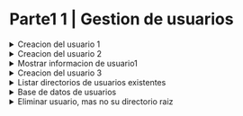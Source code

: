 # Parte1 1 | Gestion de usuarios

<details>
<summary>Creacion del usuario 1</summary>

    Para la creacion de un usuario es necesario utilizar el comando sudo adduser nombre_usuario. Al ejecutar este comando establece un password.

     <div align="center">
        <a href="" target="_blank"><img src="https://github.com/JulioFernandez99/P2_MIA_201902416/blob/main/FilesReportes/login.png" style="width:50rem"></a>
    </div>

</details>

<details>
<summary>Creacion del usuario 2</summary>

     Para la creacion de un usuario es necesario utilizar el comando sudo adduser nombre_usuario. Al ejecutar este comando establece un password.

     <div align="center">
        <a href="" target="_blank"><img src="https://github.com/JulioFernandez99/P2_MIA_201902416/blob/main/FilesReportes/login.png" style="width:50rem"></a>
    </div>

</details>

<details>
    <summary>Mostrar informacion de usuario1</summary>

        Para mostrar la informacion de dicho usuario, se ultiliza el siguiente comando, id nombre_usuario1.   
        
        <div align="center">
            <a href="" target="_blank"><img src="https://github.com/JulioFernandez99/P2_MIA_201902416/blob/main/FilesReportes/login.png" style="width:50rem"></a>
    </div>

</details>


<details>
    <summary>Creacion del usuario 3</summary>
        <div align="center">
            <a href="" target="_blank"><img src="https://github.com/JulioFernandez99/P2_MIA_201902416/blob/main/FilesReportes/login.png" style="width:50rem"></a>
    </div>

</details>

<details>
    <summary>Listar directorios de usuarios existentes</summary>

    Para ver los directorios raiz de cada usuario hay que hacer el comando ls a la ruta home, de la siguiente manera: ls /home

        <div align="center">
            <a href="" target="_blank"><img src="https://github.com/JulioFernandez99/P2_MIA_201902416/blob/main/FilesReportes/login.png" style="width:50rem"></a>
    </div>

</details>


<details>
    <summary>Base de datos de usuarios</summary>

    Para ver la base de datos de usuarios, utilizar el comando cat /etc/passwd

        <div align="center">
            <a href="" target="_blank"><img src="https://github.com/JulioFernandez99/P2_MIA_201902416/blob/main/FilesReportes/login.png" style="width:50rem"></a>
    </div>

</details>


<details>
    <summary>Eliminar usuario, mas no su directorio raiz</summary>

    Para eliminar un usuario y conservar su directorio utilizar el siguiente comando: sudo userdel nombre_usuario.

    En la primera imagen se puede observar que se conservo el directorio raiz del usuario, pero en la segunda imagen se observa que el usuario ya no existe en la base de datos.

    <div align="center">
            <a href="" target="_blank"><img src="https://github.com/JulioFernandez99/P2_MIA_201902416/blob/main/FilesReportes/login.png" style="width:50rem"></a>
    </div>

    <div align="center">
            <a href="" target="_blank"><img src="https://github.com/JulioFernandez99/P2_MIA_201902416/blob/main/FilesReportes/login.png" style="width:50rem"></a>
    </div>

</details>